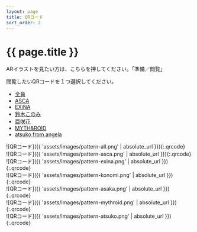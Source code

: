 ```yaml
---
layout: page
title: QRコード
sort_order: 2
---
```

# {{ page.title }}
ARイラストを見たい方は、こちらを押してください。「準備／閲覧」

閲覧したいQRコードを１つ選択してください。

<section class="tabbed-container">
<div class="tabs">
<ul>
  <li class="tab-item" data-id="all"><a href="#" onclick="switchTab('all')">全員</a></li>
  <li class="tab-item" data-id="asca"><a href="#" onclick="switchTab('asca')">ASCA</a></li>
  <li class="tab-item" data-id="exina"><a href="#" onclick="switchTab('exina')">EXiNA</a></li>
  <li class="tab-item" data-id="konomi"><a href="#" onclick="switchTab('konomi')">鈴木このみ</a></li>
  <li class="tab-item" data-id="asaka"><a href="#" onclick="switchTab('asaka')">亜咲花</a></li>
  <li class="tab-item" data-id="mythroid"><a href="#" onclick="switchTab('mythroid')">MYTH&ROID</a></li>
  <li class="tab-item" data-id="atsuko"><a href="#" onclick="switchTab('atsuko')">atsuko from angela</a></li>
</ul>
</div>

<div class="tab-contents">
  <div id="all" class="tab-content" markdown="1">
  ![QRコード]({{ 'assets/images/pattern-all.png' | absolute_url }}){:.qrcode}
  </div>
  <div id="asca" class="tab-content" markdown="1">
  ![QRコード]({{ 'assets/images/pattern-asca.png' | absolute_url }}){:.qrcode}
  </div>
  <div id="exina" class="tab-content" markdown="1">
  ![QRコード]({{ 'assets/images/pattern-exina.png' | absolute_url }}){:.qrcode}
  </div>
  <div id="konomi" class="tab-content" markdown="1">
  ![QRコード]({{ 'assets/images/pattern-konomi.png' | absolute_url }}){:.qrcode}
  </div>
  <div id="asaka" class="tab-content" markdown="1">
  ![QRコード]({{ 'assets/images/pattern-asaka.png' | absolute_url }}){:.qrcode}
  </div>
  <div id="mythroid" class="tab-content" markdown="1">
  ![QRコード]({{ 'assets/images/pattern-mythroid.png' | absolute_url }}){:.qrcode}
  </div>
  <div id="atsuko" class="tab-content" markdown="1">
  ![QRコード]({{ 'assets/images/pattern-atsuko.png' | absolute_url }}){:.qrcode}
  </div>
</div>
</section>

<script src="{{ 'assets/js/tabbedcontainer.js' | relative_url }}"></script>
